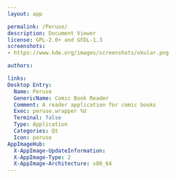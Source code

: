 ```yaml
---
layout: app

permalink: /Peruse/
description: Document Viewer
license: GPL-2.0+ and GFDL-1.3
screenshots:
- https://www.kde.org/images/screenshots/okular.png

authors:

links:
Desktop Entry:
  Name: Peruse
  GenericName: Comic Book Reader
  Comment: A reader application for comic books
  Exec: peruse.wrapper %U
  Terminal: false
  Type: Application
  Categories: Qt
  Icon: peruse
AppImageHub:
  X-AppImage-UpdateInformation: 
  X-AppImage-Type: 2
  X-AppImage-Architecture: x86_64
---
```

